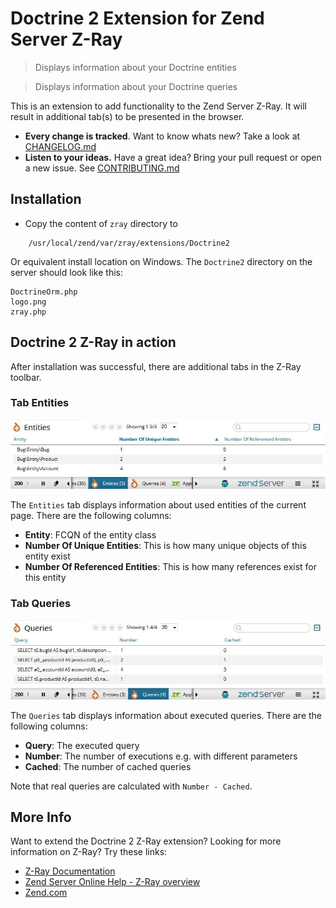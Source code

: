 # Doctrine 2 Extension for Zend Server Z-Ray

> Displays information about your Doctrine entities

> Displays information about your Doctrine queries

This is an extension to add functionality to the Zend Server Z-Ray. It will result in additional tab(s) to be presented in the browser.

 * **Every change is tracked**. Want to know whats new? Take a look at [CHANGELOG.md](CHANGELOG.md)
 * **Listen to your ideas.** Have a great idea? Bring your pull request or open a new issue. See [CONTRIBUTING.md](CONTRIBUTING.md)

## Installation

- Copy the content of `zray` directory to

```
    /usr/local/zend/var/zray/extensions/Doctrine2
```

Or equivalent install location on Windows. The `Doctrine2` directory on the server should look like this:

```
DoctrineOrm.php
logo.png
zray.php
```

## Doctrine 2 Z-Ray in action

After installation was successful, there are additional tabs in the Z-Ray toolbar.

### Tab Entities
![Tab Doctrine 2 Entities](docs/img/tab_entities.jpg)

The `Entities` tab displays information about used entities of the current page. There are the following columns:

 * **Entity**: FCQN of the entity class
 * **Number Of Unique Entities**: This is how many unique objects of this entity exist
 * **Number Of Referenced Entities**: This is how many references exist for this entity

### Tab Queries
![Tab Doctrine 2 Queries](docs/img/tab_queries.jpg)

The `Queries` tab displays information about executed queries. There are the following columns:

 * **Query**: The executed query
 * **Number**: The number of executions e.g. with different parameters
 * **Cached**: The number of cached queries

Note that real queries are calculated with `Number - Cached`.

## More Info
Want to extend the Doctrine 2 Z-Ray extension? Looking for more information on Z-Ray? Try these links:

- [Z-Ray Documentation](https://github.com/zend-server-extensions/Z-Ray-Documentation)
- [Zend Server Online Help - Z-Ray overview](http://files.zend.com/help/Zend-Server/zend-server.htm#z-ray.htm)
- [Zend.com](http://www.zend.com/en/products/server/z-ray)
